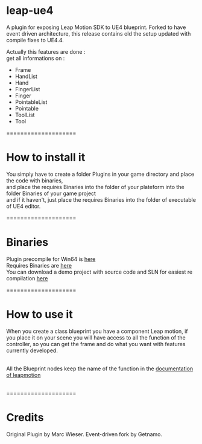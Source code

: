 leap-ue4
====================

A plugin for exposing Leap Motion SDK to UE4 blueprint. Forked to have event driven architecture, this release contains old the setup updated with compile fixes to UE4.4.

Actually this features are done :<br/>
get all informations on :
<ul>
<li>Frame</li>
<li>HandList</li>
<li>Hand</li>
<li>FingerList</li>
<li>Finger</li>
<li>PointableList</li>
<li>Pointable</li>
<li>ToolList</li>
<li>Tool</li>
</ul>
====================

How to install it
====================

You simply have to create a folder Plugins in your game directory and place the code with binaries,<br/>
and place the requires Binaries into the folder of your plateform into the folder Binaries of your game project<br/>
and if it haven't, just place the requires Binaries into the folder of executable of UE4 editor.<br/>

====================

Binaries
====================

Plugin precompile for Win64 is <a href="http://www.marc-wieser.fr/UE4Editor-LeapMotion.rar">here</a><br/>
Requires Binaries are <a href="http://www.marc-wieser.fr/Requires_plugin_Leap_Motion_UE4.rar">here</a><br/>
You can download a demo project with source code and SLN for easiest re compilation <a href="http://www.marc-wieser.fr/DemoLeapMotion.rar">here</a><br/>

====================

How to use it
====================

When you create a class blueprint you have a component Leap motion, if you place it on your scene you will have access to all the function of the
controller, so you can get the frame and do what you want with features currently developed.<br/>
<br/>

All the Blueprint nodes keep the name of the function in the <a href="https://developer.leapmotion.com/">documentation of leapmotion</a><br/>
<br/>

====================

Credits
====================
Original Plugin by Marc Wieser.
Event-driven fork by Getnamo.